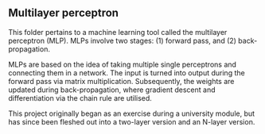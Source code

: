 ## Multilayer perceptron

This folder pertains to a machine learning tool called the multilayer perceptron (MLP). MLPs involve two stages: (1) forward pass, and (2) back-propagation.

MLPs are based on the idea of taking multiple single perceptrons and connecting them in a network. The input is turned into output during the forward pass via matrix multiplication. Subsequently, the weights are updated during back-propagation, where gradient descent and differentiation via the chain rule are utilised.

This project originally began as an exercise during a university module, but has since been fleshed out into a two-layer version and an N-layer version.